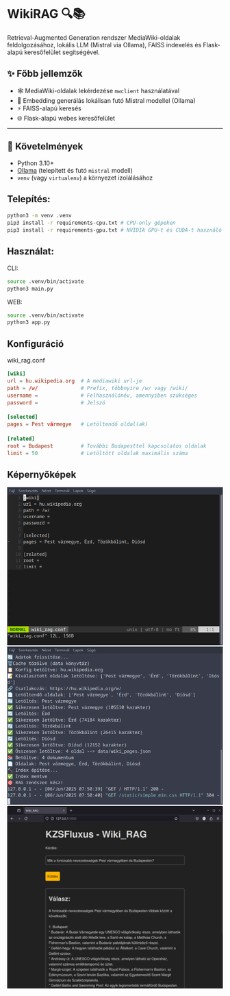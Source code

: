# WikiRAG 🔍📚

Retrieval-Augmented Generation rendszer MediaWiki-oldalak feldolgozásához, lokális LLM (Mistral via Ollama), FAISS indexelés és Flask-alapú keresőfelület segítségével.

## ✨ Főbb jellemzők

- 🕸️ MediaWiki-oldalak lekérdezése `mwclient` használatával
- 🧠 Embedding generálás lokálisan futó Mistral modellel (Ollama)
- ⚡ FAISS-alapú keresés
- 🌐 Flask-alapú webes keresőfelület 

---

## 🧰 Követelmények

- Python 3.10+
- [Ollama](https://ollama.com/) (telepített és futó `mistral` modell)
- `venv` (vagy `virtualenv`) a környezet izolálásához


## Telepítés:
```bash
python3 -m venv .venv
pip3 install -r requirements-cpu.txt # CPU-only gépeken
pip3 install -r requirements-gpu.txt # NVIDIA GPU-t és CUDA-t használó gépeken
```

## Használat:

CLI:
```bash
source .venv/bin/activate
python3 main.py
```

WEB:
```bash
source .venv/bin/activate
python3 app.py
```

## Konfiguráció

wiki_rag.conf

```conf
[wiki]
url = hu.wikipedia.org  # A mediawiki url-je
path = /w/              # Prefix, többnyire /w/ vagy /wiki/
username =              # Felhasználónév, amennyiben szükséges
password =              # Jelszó

[selected]
pages = Pest vármegye   # Letöltendő oldal(ak)

[related]
root = Budapest         # További Budapesttel kapcsolatos oldalak
limit = 50              # Letöltött oldalak maximális száma
```
## Képernyőképek

![config](images/config.png)
![loading](images/cli_load.png)
![web](images/web.png)